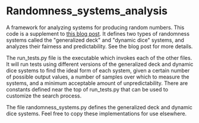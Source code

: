 # Randomness_systems_analysis
A framework for analyzing systems for producing random numbers. This code is a supplement to [this blog post](https://www.ellahoeppner.com/blog/post/making_randomness_fairer). It defines two types of randomness systems called the "generalized deck" and "dynamic dice" systems, and analyzes their fairness and predictability. See the blog post for more details.

The run_tests.py file is the executable which invokes each of the other files. It will run tests using different versions of the generalized deck and dynamic dice systems to find the ideal form of each system, given a certain number of possible output values, a number of samples over which to measure the systems, and a minimum acceptable amount of unpredictability. There are constants defined near the top of run_tests.py that can be used to customize the search process.

The file randomness_systems.py defines the generalized deck and dynamic dice systems. Feel free to copy these implementations for use elsewhere.